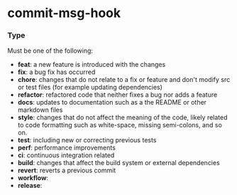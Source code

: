 # commit-msg-hook

### Type 
Must be one of the following:

* **feat**: a new feature is introduced with the changes
* **fix**: a bug fix has occurred
* **chore**: changes that do not relate to a fix or feature and don't modify src or test files (for example updating dependencies)
* **refactor**: refactored code that neither fixes a bug nor adds a feature
* **docs**: updates to documentation such as a the README or other markdown files
* **style**: changes that do not affect the meaning of the code, likely related to code formatting such as white-space, missing semi-colons, and so on.
* **test**: including new or correcting previous tests
* **perf**: performance improvements
* **ci**: continuous integration related
* **build**: changes that affect the build system or external dependencies
* **revert**: reverts a previous commit 
* **workflow**:
* **release**:
